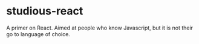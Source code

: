 # studious-react
A primer on React. Aimed at people who know Javascript, but it is not their go to language of choice.
